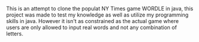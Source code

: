 This is an attempt to clone the populat NY Times game WORDLE in java, 
this project was made to test my knowledge as well as utilize my programming skills in java. However it isn't as constrained as the actual game 
where users are only allowed to input real words and not any combination of letters. 
